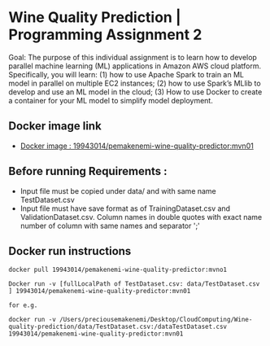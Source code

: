 # Wine Quality Prediction | Programming Assignment 2

Goal: The purpose of this individual assignment is to learn how to develop parallel machine learning (ML) applications in Amazon AWS cloud platform. Specifically, you will learn: (1) how to use Apache Spark to train an ML model in parallel on multiple EC2 instances; (2) how to use Spark’s MLlib to develop and use an ML model in the cloud; (3) How to use Docker to create a container for your ML model to simplify model deployment.


## Docker image link
* [Docker image : 19943014/pemakenemi-wine-quality-predictor:mvn01](hhttps://hub.docker.com/repository/docker/19943014/pemakenemi-wine-quality-predictor)


## Before running Requirements :
* Input file must be copied under data/ and with same name TestDataset.csv
* Input file must have save format as of TrainingDataset.csv and ValidationDataset.csv. Column names in double quotes with exact name number of column with same names and separator ';'



## Docker run instructions
````
docker pull 19943014/pemakenemi-wine-quality-predictor:mvno1

Docker run -v [fullLocalPath of TestDataset.csv: data/TestDataset.csv ] 19943014/pemakenemi-wine-quality-predictor:mvn01

for e.g.

docker run -v /Users/preciousemakenemi/Desktop/CloudComputing/Wine-quality-prediction/data/TestDataset.csv:/dataTestDataset.csv 19943014/pemakenemi-wine-quality-predictor:mvn01
```` 


